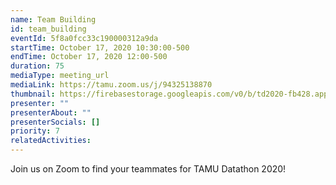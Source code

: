 ```yaml
---
name: Team Building
id: team_building
eventId: 5f8a0fcc33c190000312a9da
startTime: October 17, 2020 10:30:00-500
endTime: October 17, 2020 12:00-500
duration: 75
mediaType: meeting_url
mediaLink: https://tamu.zoom.us/j/94325138870
thumbnail: https://firebasestorage.googleapis.com/v0/b/td2020-fb428.appspot.com/o/EXMinrxWAAcdJ0M.jpg?alt=media&token=619451d2-80db-4fdb-8016-a5ded44d42be
presenter: ""
presenterAbout: ""
presenterSocials: []
priority: 7
relatedActivities:
---
```

Join us on Zoom to find your teammates for TAMU Datathon 2020! 
